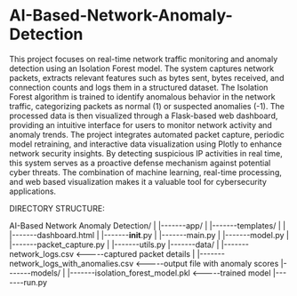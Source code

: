 # AI-Based-Network-Anomaly-Detection
 This project focuses on real-time network traffic monitoring and anomaly detection using an Isolation Forest model. The system captures network packets, extracts relevant features such as bytes sent, bytes received, and connection counts and logs them in a structured dataset. The Isolation Forest algorithm is trained to identify anomalous behavior in the network traffic, categorizing packets as normal (1) or suspected anomalies (-1). The processed data is then visualized through a Flask-based web dashboard, providing an intuitive interface for users to monitor network activity and anomaly trends. The project integrates automated packet capture, periodic model retraining, and interactive data visualization using Plotly to enhance network security insights. By detecting suspicious IP activities in real time, this system serves as a proactive defense mechanism against potential cyber threats. The combination of machine learning, real-time processing, and web based visualization makes it a valuable tool for cybersecurity applications.

DIRECTORY STRUCTURE:

AI-Based Network Anomaly Detection/
|
|-------app/
|     |-------templates/
|     |     |-------dashboard.html
|     |-------__init__.py
|     |-------main.py
|     |-------model.py
|     |-------packet_capture.py
|     |-------utils.py
|-------data/
|     |-------network_logs.csv                     <-----captured packet details
|     |-------network_logs_with_anomalies.csv      <-----output file with anomaly scores
|-------models/
|     |-------isolation_forest_model.pkl           <-----trained model
|-------run.py
